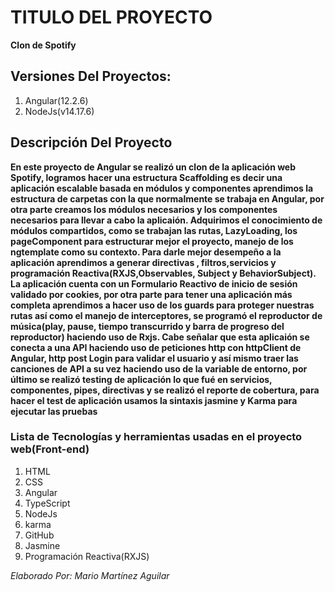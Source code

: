 
# TITULO DEL PROYECTO    

**Clon de Spotify**

## Versiones Del Proyectos:
1. Angular(12.2.6)
2. NodeJs(v14.17.6)

## Descripción Del Proyecto
**En este proyecto de Angular se realizó un clon de la aplicación web Spotify, logramos hacer una estructura Scaffolding es decir una aplicación escalable basada en módulos y componentes aprendimos la estructura de carpetas con la que normalmente se trabaja en Angular, por otra parte creamos los módulos necesarios y los componentes necesarios para llevar a cabo la aplicaión. Adquirimos el conocimiento de módulos compartidos, como se trabajan las rutas, LazyLoading, los pageComponent para estructurar mejor el proyecto, manejo de los ngtemplate como su contexto. Para darle mejor desempeño a la aplicación aprendimos a generar directivas , filtros,servicios y programación Reactiva(RXJS,Observables, Subject y BehaviorSubject). La aplicación cuenta con un Formulario Reactivo de inicio de sesión validado por cookies, por otra parte para tener una aplicación más completa aprendimos a hacer uso de los guards para proteger nuestras rutas así como el manejo de interceptores, se programó el reproductor de música(play, pause, tiempo transcurrido y barra de progreso del reproductor) haciendo uso de Rxjs. Cabe señalar que esta aplicaión se conecta a  una API haciendo uso de peticiones http con httpClient de Angular, http post Login para validar el usuario y así mismo traer las canciones de API a su vez haciendo uso de la variable de entorno, por último se realizó testing de aplicación lo que fué en servicios, componentes, pipes, directivas y se realizó el reporte de cobertura, para hacer el test de aplicación usamos la sintaxis jasmine y Karma para ejecutar las pruebas**


### Lista de Tecnologías y herramientas usadas en el proyecto web(Front-end)  

1. HTML
2. CSS    
3. Angular
4. TypeScript
5. NodeJs
6. karma
7. GitHub
8. Jasmine
9. Programación Reactiva(RXJS)

*Elaborado Por: Mario Martínez Aguilar*
 



 

